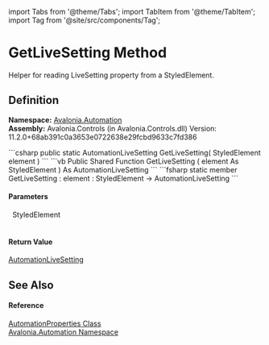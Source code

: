 import Tabs from '@theme/Tabs'; 
import TabItem from '@theme/TabItem'; 
import Tag from '@site/src/components/Tag'; 

# GetLiveSetting Method


Helper for reading LiveSetting property from a StyledElement.



## Definition
**Namespace:** <a href="N_Avalonia_Automation">Avalonia.Automation</a>  
**Assembly:** Avalonia.Controls (in Avalonia.Controls.dll) Version: 11.2.0+68ab391c0a3653e0722638e29fcbd9633c7fd386

<Tabs groupId="api-code-preview">
<TabItem value="csharp" label="C#">
```csharp
public static AutomationLiveSetting GetLiveSetting(
	StyledElement element
)
```
</TabItem>
<TabItem value="vb" label="VB">
```vb
Public Shared Function GetLiveSetting ( 
	element As StyledElement
) As AutomationLiveSetting
```
</TabItem>
<TabItem value="fsharp" label="F#">
```fsharp
static member GetLiveSetting : 
        element : StyledElement -> AutomationLiveSetting 
```
</TabItem>
</Tabs>



#### Parameters
<dl><dt>  StyledElement</dt><dd> </dd></dl>

#### Return Value
<a href="T_Avalonia_Automation_AutomationLiveSetting">AutomationLiveSetting</a>

## See Also


#### Reference
<a href="T_Avalonia_Automation_AutomationProperties">AutomationProperties Class</a>  
<a href="N_Avalonia_Automation">Avalonia.Automation Namespace</a>  
